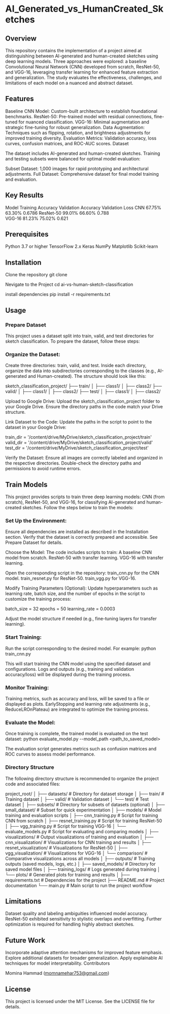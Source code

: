 # AI_Generated_vs_HumanCreated_Sketches

## Overview

This repository contains the implementation of a project aimed at distinguishing between AI-generated and human-created sketches using deep learning models. Three approaches were explored: a baseline Convolutional Neural Network (CNN) developed from scratch, ResNet-50, and VGG-16, leveraging transfer learning for enhanced feature extraction and generalization. The study evaluates the effectiveness, challenges, and limitations of each model on a nuanced and abstract dataset.

## Features

Baseline CNN Model: Custom-built architecture to establish foundational benchmarks.
ResNet-50: Pre-trained model with residual connections, fine-tuned for nuanced classification.
VGG-16: Minimal augmentation and strategic fine-tuning for robust generalization.
Data Augmentation: Techniques such as flipping, rotation, and brightness adjustments for improved training diversity.
Evaluation Metrics: Validation accuracy, loss curves, confusion matrices, and ROC-AUC scores.
Dataset

The dataset includes AI-generated and human-created sketches. Training and testing subsets were balanced for optimal model evaluation:

Subset Dataset: 1,000 images for rapid prototyping and architectural adjustments.
Full Dataset: Comprehensive dataset for final model training and evaluation.

## Key Results

Model	Training Accuracy	Validation Accuracy	Validation Loss	
CNN	       67.75%	            63.30%	             0.6786	
ResNet-50	 99.01%	            66.60%	             0.788	
VGG-16	   81.23%	            75.02%	             0.621	


## Prerequisites

Python 3.7 or higher
TensorFlow 2.x
Keras
NumPy
Matplotlib
Scikit-learn

## Installation

Clone the repository
git clone 

Nevigate to the Project 
cd ai-vs-human-sketch-classification

install dependencies 
pip install -r requirements.txt

## Usage

### Prepare Dataset
This project uses a dataset split into train, valid, and test directories for sketch classification. To prepare the dataset, follow these steps:

### Organize the Dataset:
Create three directories: train, valid, and test.
Inside each directory, organize the data into subdirectories corresponding to the classes (e.g., AI-generated and Human-created).
The structure should look like this:

sketch_classification_project/
├── train/
│   ├── class1/
│   ├── class2/
├── valid/
│   ├── class1/
│   ├── class2/
├── test/
│   ├── class1/
│   ├── class2/

Upload to Google Drive:
Upload the sketch_classification_project folder to your Google Drive.
Ensure the directory paths in the code match your Drive structure.

Link Dataset to the Code:
Update the paths in the script to point to the dataset in your Google Drive:

train_dir = '/content/drive/MyDrive/sketch_classification_project/train'
valid_dir = '/content/drive/MyDrive/sketch_classification_project/valid'
test_dir = '/content/drive/MyDrive/sketch_classification_project/test'

Verify the Dataset:
Ensure all images are correctly labeled and organized in the respective directories.
Double-check the directory paths and permissions to avoid runtime errors.

## Train Models
This project provides scripts to train three deep learning models: CNN (from scratch), ResNet-50, and VGG-16, for classifying AI-generated and human-created sketches. Follow the steps below to train the models:

### Set Up the Environment:
Ensure all dependencies are installed as described in the Installation section.
Verify that the dataset is correctly prepared and accessible. See Prepare Dataset for details.

Choose the Model:
The code includes scripts to train:
A baseline CNN model from scratch.
ResNet-50 with transfer learning.
VGG-16 with transfer learning.

Open the corresponding script in the repository:
train_cnn.py for the CNN model.
train_resnet.py for ResNet-50.
train_vgg.py for VGG-16.

Modify Training Parameters (Optional):
Update hyperparameters such as learning rate, batch size, and the number of epochs in the script to customize the training process:

batch_size = 32
epochs = 50
learning_rate = 0.0003

Adjust the model structure if needed (e.g., fine-tuning layers for transfer learning).

### Start Training:
Run the script corresponding to the desired model. For example:
python train_cnn.py

This will start training the CNN model using the specified dataset and configurations.
Logs and outputs (e.g., training and validation accuracy/loss) will be displayed during the training process.

### Monitor Training:
Training metrics, such as accuracy and loss, will be saved to a file or displayed as plots.
EarlyStopping and learning rate adjustments (e.g., ReduceLROnPlateau) are integrated to optimize the training process.

### Evaluate the Model:
Once training is complete, the trained model is evaluated on the test dataset:
python evaluate_model.py --model_path <path_to_saved_model>

The evaluation script generates metrics such as confusion matrices and ROC curves to assess model performance.

### Directory Structure

The following directory structure is recommended to organize the project code and associated files:

project_root/ │ ├── datasets/ # Directory for dataset storage │ ├── train/ # Training dataset │ ├── valid/ # Validation dataset │ └── test/ # Test dataset │ ├── subsets/ # Directory for subsets of datasets (optional) │ ├── small_dataset/ # Subset for quick experimentation │ ├── models/ # Model training and evaluation scripts │ ├── cnn_training.py # Script for training CNN from scratch │ ├── resnet_training.py # Script for training ResNet-50 │ ├── vgg_training.py # Script for training VGG-16 │ └── evaluate_models.py # Script for evaluating and comparing models │ ├── visualizations/ # Output visualizations of training and evaluation │ ├── cnn_visualization/ # Visualizations for CNN training and results │ ├── resnet_visualization/ # Visualizations for ResNet-50 │ ├── vgg_visualization/ # Visualizations for VGG-16 │ └── comparison/ # Comparative visualizations across all models │ ├── outputs/ # Training outputs (saved models, logs, etc.) │ ├── saved_models/ # Directory for saved model files │ ├── training_logs/ # Logs generated during training │ └── plots/ # Generated plots for training and results │ ├── requirements.txt # Dependencies for the project ├── README.md # Project documentation └── main.py # Main script to run the project workflow

## Limitations

Dataset quality and labeling ambiguities influenced model accuracy.
ResNet-50 exhibited sensitivity to stylistic overlaps and overfitting.
Further optimization is required for handling highly abstract sketches.

## Future Work

Incorporate adaptive attention mechanisms for improved feature emphasis.
Explore additional datasets for broader generalization.
Apply explainable AI techniques for model interpretability.
Contributors

Momina Hammad (momnamehar753@gmail.com)

## License
This project is licensed under the MIT License. See the LICENSE file for details.



